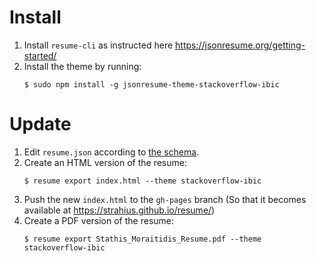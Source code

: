 # Install

1. Install `resume-cli` as instructed here https://jsonresume.org/getting-started/
2. Install the theme by running:
    ```
    $ sudo npm install -g jsonresume-theme-stackoverflow-ibic
    ```

# Update

1. Edit `resume.json` according to [the schema](https://github.com/jsonresume/resume-schema/blob/604fb34ea13c36ba20fcff6ca86682db81ea64ee/schema.json).
2. Create an HTML version of the resume:
    ```
    $ resume export index.html --theme stackoverflow-ibic
    ```
3. Push the new `index.html` to the `gh-pages` branch (So that it becomes available at https://strahius.github.io/resume/)
4. Create a PDF version of the resume:
    ```
    $ resume export Stathis_Moraitidis_Resume.pdf --theme stackoverflow-ibic
    ```

